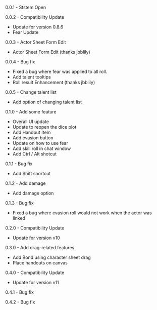 
0.0.1 - Ststem Open

0.0.2 - Compatibility Update
  * Update for version 0.8.6
  * Fear Update
  
0.0.3 - Actor Sheet Form Edit
  * Actor Sheet Form Edit (thanks jbblily)
  
0.0.4 - Bug fix
  * Fixed a bug where fear was applied to all roll.
  * Add talent tooltips
  * Roll result Enhancement (thanks jbblily)

0.0.5 - Change talent list
  * Add option of changing talent list

0.1.0 - Add some feature
  * Overall UI update
  * Update to reopen the dice plot
  * Add Handout Item
  * Add evasion button
  * Update on how to use fear
  * Add skill roll in chat window
  * Add Ctrl / Alt shotcut

0.1.1 - Bug fix
  * Add Shift shortcut

0.1.2 - Add damage
  * Add damage option

0.1.3 - Bug fix
  * Fixed a bug where evasion roll would not work when the actor was linked

0.2.0 - Compatibility Update
  * Update for version v10

0.3.0 - Add drag-related features
  * Add Bond using character sheet drag
  * Place handouts on canvas

0.4.0 - Compatibility Update
  * Update for version v11

0.4.1 - Bug fix

0.4.2 - Bug fix